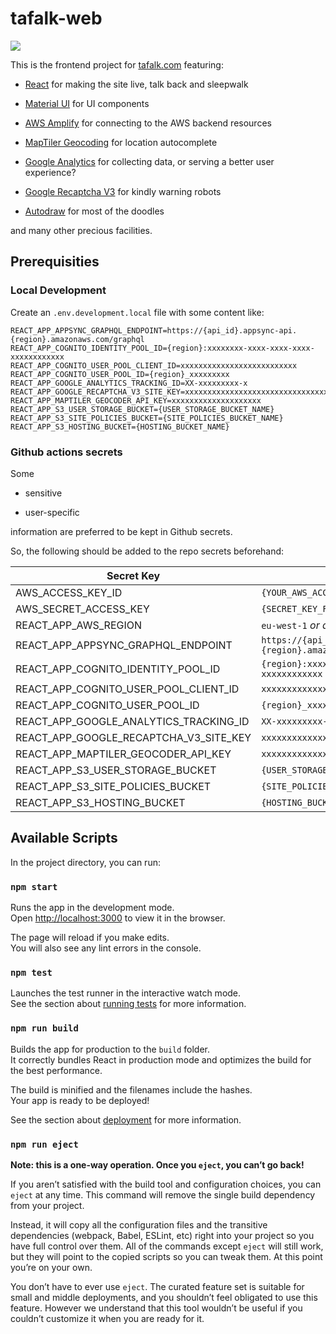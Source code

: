 # tafalk-web

![](https://github.com/tafalk/tafalk-web/workflows/.github/workflows/main.yml/badge.svg)

This is the frontend project for [tafalk.com](https://tafalk.com) featuring:

- [React](https://reactjs.org/) for making the site live, talk back and sleepwalk

- [Material UI](https://material-ui.com/) for UI components

- [AWS Amplify](https://aws-amplify.github.io/) for connecting to the AWS backend resources

- [MapTiler Geocoding](https://cloud.maptiler.com/geocoding/) for location autocomplete

- [Google Analytics](https://analytics.google.com/analytics/web/) for collecting data, or serving a better user experience?

- [Google Recaptcha V3](https://developers.google.com/recaptcha/docs/v3) for kindly warning robots

- [Autodraw](https://www.autodraw.com/) for most of the doodles

and many other precious facilities.

## Prerequisities

### Local Development

Create an `.env.development.local` file with some content like:

```env
REACT_APP_APPSYNC_GRAPHQL_ENDPOINT=https://{api_id}.appsync-api.{region}.amazonaws.com/graphql
REACT_APP_COGNITO_IDENTITY_POOL_ID={region}:xxxxxxxx-xxxx-xxxx-xxxx-xxxxxxxxxxxx
REACT_APP_COGNITO_USER_POOL_CLIENT_ID=xxxxxxxxxxxxxxxxxxxxxxxxxx
REACT_APP_COGNITO_USER_POOL_ID={region}_xxxxxxxxx
REACT_APP_GOOGLE_ANALYTICS_TRACKING_ID=XX-xxxxxxxxx-x
REACT_APP_GOOGLE_RECAPTCHA_V3_SITE_KEY=xxxxxxxxxxxxxxxxxxxxxxxxxxxxxxxxxxxxxxxx
REACT_APP_MAPTILER_GEOCODER_API_KEY=xxxxxxxxxxxxxxxxxxxx
REACT_APP_S3_USER_STORAGE_BUCKET={USER_STORAGE_BUCKET_NAME}
REACT_APP_S3_SITE_POLICIES_BUCKET={SITE_POLICIES_BUCKET_NAME}
REACT_APP_S3_HOSTING_BUCKET={HOSTING_BUCKET_NAME}
```

### Github actions secrets

Some

- sensitive

- user-specific

information are preferred to be kept in Github secrets.

So, the following should be added to the repo secrets beforehand:

| **Secret Key**                         | **Secret Value**                                              |
| -------------------------------------- | ------------------------------------------------------------- |
| AWS_ACCESS_KEY_ID                      | `{YOUR_AWS_ACCESS_KEY_ID}`                                    |
| AWS_SECRET_ACCESS_KEY                  | `{SECRET_KEY_FOR_THE_ACCESS_KEY}`                             |
| REACT_APP_AWS_REGION                   | `eu-west-1` _or another region_                               |
| REACT_APP_APPSYNC_GRAPHQL_ENDPOINT     | `https://{api_id}.appsync-api.{region}.amazonaws.com/graphql` |
| REACT_APP_COGNITO_IDENTITY_POOL_ID     | `{region}:xxxxxxxx-xxxx-xxxx-xxxx-xxxxxxxxxxxx`               |
| REACT_APP_COGNITO_USER_POOL_CLIENT_ID  | `xxxxxxxxxxxxxxxxxxxxxxxxxx`                                  |
| REACT_APP_COGNITO_USER_POOL_ID         | `{region}_xxxxxxxxx`                                          |
| REACT_APP_GOOGLE_ANALYTICS_TRACKING_ID | `XX-xxxxxxxxx-x`                                              |
| REACT_APP_GOOGLE_RECAPTCHA_V3_SITE_KEY | `xxxxxxxxxxxxxxxxxxxxxxxxxxxxxxxxxxxxxxxx`                    |
| REACT_APP_MAPTILER_GEOCODER_API_KEY    | `xxxxxxxxxxxxxxxxxxxx`                                        |
| REACT_APP_S3_USER_STORAGE_BUCKET       | `{USER_STORAGE_BUCKET_NAME}`                                  |
| REACT_APP_S3_SITE_POLICIES_BUCKET      | `{SITE_POLICIES_BUCKET_NAME}`                                 |
| REACT_APP_S3_HOSTING_BUCKET            | `{HOSTING_BUCKET_NAME}`                                       |

## Available Scripts

In the project directory, you can run:

### `npm start`

Runs the app in the development mode.<br />
Open [http://localhost:3000](http://localhost:3000) to view it in the browser.

The page will reload if you make edits.<br />
You will also see any lint errors in the console.

### `npm test`

Launches the test runner in the interactive watch mode.<br />
See the section about [running tests](https://facebook.github.io/create-react-app/docs/running-tests) for more information.

### `npm run build`

Builds the app for production to the `build` folder.<br />
It correctly bundles React in production mode and optimizes the build for the best performance.

The build is minified and the filenames include the hashes.<br />
Your app is ready to be deployed!

See the section about [deployment](https://facebook.github.io/create-react-app/docs/deployment) for more information.

### `npm run eject`

**Note: this is a one-way operation. Once you `eject`, you can’t go back!**

If you aren’t satisfied with the build tool and configuration choices, you can `eject` at any time. This command will remove the single build dependency from your project.

Instead, it will copy all the configuration files and the transitive dependencies (webpack, Babel, ESLint, etc) right into your project so you have full control over them. All of the commands except `eject` will still work, but they will point to the copied scripts so you can tweak them. At this point you’re on your own.

You don’t have to ever use `eject`. The curated feature set is suitable for small and middle deployments, and you shouldn’t feel obligated to use this feature. However we understand that this tool wouldn’t be useful if you couldn’t customize it when you are ready for it.

```

```
